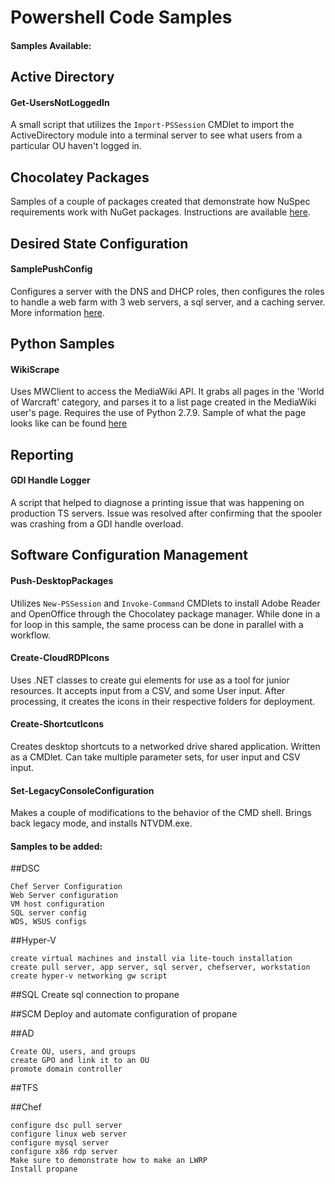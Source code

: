 # Powershell Code Samples

#### Samples Available:

## Active Directory

#### Get-UsersNotLoggedIn

A small script that utilizes the `Import-PSSession` CMDlet to import the ActiveDirectory module into a terminal server
to see what users from a particular OU haven't logged in.

## Chocolatey Packages

Samples of a couple of packages created that demonstrate how NuSpec requirements work with NuGet packages.  Instructions
are available [here](https://github.com/jebaile7964/PowerShell-Code-Samples/tree/master/Chocolatey%20Packages).

## Desired State Configuration

#### SamplePushConfig

Configures a server with the DNS and DHCP roles, then configures the roles to handle a web farm with 3 web servers, a sql
server, and a caching server.  More information [here](https://github.com/jebaile7964/PowerShell-Code-Samples/tree/master/DSC).

## Python Samples

#### WikiScrape

Uses MWClient to access the MediaWiki API.  It grabs all pages in the 'World of Warcraft' category, and parses it to a list page created in the MediaWiki user's page.  Requires the use of Python 2.7.9.  Sample of what the page looks like can be
found [here](https://en.wikipedia.org/wiki/User:Jebaile7964/World_of_Warcraft)

## Reporting

#### GDI Handle Logger

A script that helped to diagnose a printing issue that was happening on production TS servers.  Issue was resolved after
confirming that the spooler was crashing from a GDI handle overload.

## Software Configuration Management

#### Push-DesktopPackages

Utilizes `New-PSSession` and `Invoke-Command` CMDlets to install Adobe Reader and OpenOffice through the Chocolatey package
manager.  While done in a for loop in this sample, the same process can be done in parallel with a workflow.

#### Create-CloudRDPIcons

Uses .NET classes to create gui elements for use as a tool for junior resources.  It accepts input from a CSV, and some
User input.  After processing, it creates the icons in their respective folders for deployment.

#### Create-ShortcutIcons

Creates desktop shortcuts to a networked drive shared application.  Written as a CMDlet.  Can take multiple parameter sets,
for user input and CSV input.

#### Set-LegacyConsoleConfiguration

Makes a couple of modifications to the behavior of the CMD shell.  Brings back legacy mode, and installs NTVDM.exe.

#### Samples to be added:

##DSC
```
Chef Server Configuration
Web Server configuration
VM host configuration
SQL server config
WDS, WSUS configs
```

##Hyper-V
```
create virtual machines and install via lite-touch installation
create pull server, app server, sql server, chefserver, workstation
create hyper-v networking gw script
```
##SQL
Create sql connection to propane

##SCM
Deploy and automate configuration of propane

##AD
```
Create OU, users, and groups
create GPO and link it to an OU
promote domain controller
```

##TFS

##Chef
```
configure dsc pull server
configure linux web server
configure mysql server
configure x86 rdp server
Make sure to demonstrate how to make an LWRP
Install propane
```
